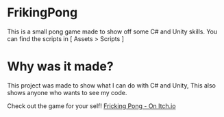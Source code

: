 # FrikingPong
This is a small pong game made to show off some C# and Unity skills.
You can find the scripts in [ Assets > Scripts ]

# Why was it made?
This project was made to show what I can do with C# and Unity, This also shows anyone who wants to see my code.

Check out the game for your self!
[Fricking Pong - On Itch.io](https://sonicboomcolt.itch.io/friking-pong)
